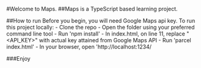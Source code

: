 #Welcome to Maps.
##Maps is a TypeScript based learning project.

##How to run
Before you begin, you will need Google Maps api key.
To run this project locally: 
    - Clone the repo 
    - Open the folder using your preferred command line tool 
    - Run 'npm install'
    - In index.html, on line 11, replace "<API_KEY>" with actual key attained from Google Maps API
    - Run 'parcel index.html' 
    - In your browser, open 'http://localhost:1234/

###Enjoy